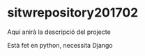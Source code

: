 # sitwrepository201702

Aquí anirà la descripció del projecte


Està fet en python, necessita Django
